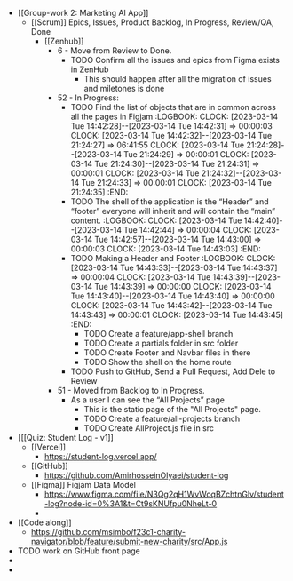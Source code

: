 - [[Group-work 2: Marketing AI App]]
	- [[Scrum]] Epics, Issues, Product Backlog, In Progress, Review/QA, Done
		- [[Zenhub]]
			- 6 - Move from Review to Done.
				- TODO Confirm all the issues and epics from Figma exists in ZenHub
					- This should happen after all the migration of issues and miletones is done
			- 52 - In Progress:
				- TODO Find the list of objects that are in common across all the pages in Figjam
				  :LOGBOOK:
				  CLOCK: [2023-03-14 Tue 14:42:28]--[2023-03-14 Tue 14:42:31] =>  00:00:03
				  CLOCK: [2023-03-14 Tue 14:42:32]--[2023-03-14 Tue 21:24:27] =>  06:41:55
				  CLOCK: [2023-03-14 Tue 21:24:28]--[2023-03-14 Tue 21:24:29] =>  00:00:01
				  CLOCK: [2023-03-14 Tue 21:24:30]--[2023-03-14 Tue 21:24:31] =>  00:00:01
				  CLOCK: [2023-03-14 Tue 21:24:32]--[2023-03-14 Tue 21:24:33] =>  00:00:01
				  CLOCK: [2023-03-14 Tue 21:24:35]
				  :END:
				- TODO The shell of the application is the “Header” and “footer” everyone will inherit and will contain the “main” content.
				  :LOGBOOK:
				  CLOCK: [2023-03-14 Tue 14:42:40]--[2023-03-14 Tue 14:42:44] =>  00:00:04
				  CLOCK: [2023-03-14 Tue 14:42:57]--[2023-03-14 Tue 14:43:00] =>  00:00:03
				  CLOCK: [2023-03-14 Tue 14:43:03]
				  :END:
				- TODO Making a Header and Footer
				  :LOGBOOK:
				  CLOCK: [2023-03-14 Tue 14:43:33]--[2023-03-14 Tue 14:43:37] =>  00:00:04
				  CLOCK: [2023-03-14 Tue 14:43:39]--[2023-03-14 Tue 14:43:39] =>  00:00:00
				  CLOCK: [2023-03-14 Tue 14:43:40]--[2023-03-14 Tue 14:43:40] =>  00:00:00
				  CLOCK: [2023-03-14 Tue 14:43:42]--[2023-03-14 Tue 14:43:43] =>  00:00:01
				  CLOCK: [2023-03-14 Tue 14:43:45]
				  :END:
					- TODO Create a feature/app-shell branch
					- TODO Create a partials folder in src folder
					- TODO Create Footer and Navbar files in there
					- TODO Show the shell on the home route
				- TODO Push to GitHub, Send a Pull Request, Add Dele to Review
			- 51 - Moved from Backlog to In Progress.
				- As a user I can see the “All Projects” page
					- This is the static page of the "All Projects" page.
					- TODO Create a feature/all-projects branch
					- TODO Create AllProject.js file in src
- [[[Quiz: Student Log - v1]]
	- [[Vercel]]
		- https://student-log.vercel.app/
	- [[GitHub]]
		- https://github.com/AmirhosseinOlyaei/student-log
	- [[Figma]] Figjam Data Model
		- https://www.figma.com/file/N3Qg2qH1WvWoqBZchtnGlv/student-log?node-id=0%3A1&t=Ct9sKNUfpu0NheLt-0
		-
- [[Code along]]
	- https://github.com/msimbo/f23c1-charity-navigator/blob/feature/submit-new-charity/src/App.js
- TODO work on GitHub front page
-
-